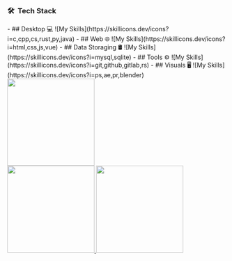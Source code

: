 <h3> 🛠 &nbsp;Tech Stack</h3>
- ## Desktop 💻
  ![My Skills](https://skillicons.dev/icons?i=c,cpp,cs,rust,py,java)
- ## Web 🌐
  ![My Skills](https://skillicons.dev/icons?i=html,css,js,vue)
- ## Data Storaging 🛢
  ![My Skills](https://skillicons.dev/icons?i=mysql,sqlite)
- ## Tools ⚙️
  ![My Skills](https://skillicons.dev/icons?i=git,github,gitlab,rs)
- ## Visuals 🖥
  ![My Skills](https://skillicons.dev/icons?i=ps,ae,pr,blender)
<br/>

<a href="https://github.com/Anime-pdf">
  <img height="200px" src="http://github-profile-summary-cards.vercel.app/api/cards/profile-details?username=Anime-pdf&theme=default" />
  <br>
  <img height="200px" src="http://github-profile-summary-cards.vercel.app/api/cards/stats?username=Anime-pdf&theme=default" />
  <img height="200px" src="http://github-profile-summary-cards.vercel.app/api/cards/repos-per-language?username=Anime-pdf&theme=default" />
</a>

<br/>
